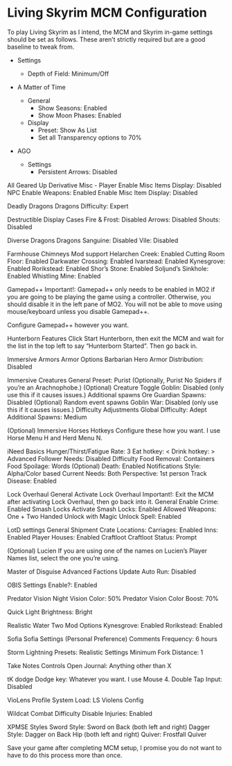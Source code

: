 # Living Skyrim MCM Configuration
To play Living Skyrim as I intend, the MCM and Skyrim in-game settings should be set as follows. These aren’t strictly required but are a good baseline to tweak from.

* Settings
    - Depth of Field: Minimum/Off

* A Matter of Time
  - General 
    - Show Seasons: Enabled
    - Show Moon Phases: Enabled
  - Display     
    - Preset: Show As List
    - Set all Transparency options to 70%

* AGO
  - Settings
    - Persistent Arrows: Disabled

All Geared Up Derivative
Misc - Player
Enable Misc Items Display: Disabled
NPC
Enable Weapons: Enabled
Enable Misc Item Display: Disabled

Deadly Dragons
Dragons
Difficulty: Expert

Destructible Display Cases
Fire & Frost: Disabled
Arrows: Disabled
Shouts: Disabled

Diverse Dragons
Dragons 
Sanguine: Disabled
Vile: Disabled

Farmhouse Chimneys
Mod support 
Helarchen Creek: Enabled
Cutting Room Floor: Enabled
Darkwater Crossing: Enabled
Ivarstead: Enabled
Kynesgrove: Enabled
Rorikstead: Enabled
Shor’s Stone: Enabled
Soljund’s Sinkhole: Enabled
Whistling Mine: Enabled

Gamepad++
Important!: Gamepad++ only needs to be enabled in MO2 if you are going to be playing the game using a controller. Otherwise, you should disable it in the left pane of MO2. You will not be able to move using mouse/keyboard unless you disable Gamepad++.

Configure Gamepad++ however you want.

Hunterborn
Features
Click Start Hunterborn, then exit the MCM and wait for the list in the top left to say “Hunterborn Started”. Then go back in.

Immersive Armors
Armor Options 
Barbarian Hero Armor Distribution: Disabled

Immersive Creatures
General Preset: Purist (Optionally, Purist No Spiders if you’re an Arachnophobe.)
(Optional) Creature Toggle
Goblin: Disabled (only use this if it causes issues.)
Additional spawns 
Ore Guardian Spawns: Disabled
(Optional) Random event spawns
Goblin War: Disabled (only use this if it causes issues.)
Difficulty Adjustments
Global Difficulty: Adept 
Additional Spawns: Medium 

(Optional) Immersive Horses
Hotkeys 
Configure these how you want. I use Horse Menu H and Herd Menu N.

iNeed 
Basics 
Hunger/Thirst/Fatigue Rate: 3
Eat hotkey: <
Drink hotkey: >
Advanced 
Follower Needs: Disabled
Difficulty
Food Removal: Containers
Food Spoilage: Words
(Optional) Death: Enabled
Notifications 
Style: Alpha/Color based
Current Needs: Both
Perspective: 1st person
Track Disease: Enabled

Lock Overhaul
General 
Activate Lock Overhaul
Important!: Exit the MCM after activating Lock Overhaul, then go back into it.
General 
Enable Crime: Enabled
Smash Locks 
Activate Smash Locks: Enabled
Allowed Weapons: One + Two Handed
Unlock with Magic 
Unlock Spell: Enabled

LotD settings
General
Shipment Crate Locations: 
Carriages: Enabled
Inns: Enabled
Player Houses: Enabled
Craftloot
Craftloot Status: Prompt

(Optional) Lucien
If you are using one of the names on Lucien’s Player Names list, select the one you’re using.

Master of Disguise
Advanced
Factions Update Auto Run: Disabled

OBIS
Settings
Enable?: Enabled

Predator Vision
Night Vision Color: 50%
Predator Vision Color Boost: 70%

Quick Light
Brightness: Bright 

Realistic Water Two
Mod Options 
Kynesgrove: Enabled
Rorikstead: Enabled

Sofia
Sofia Settings 
(Personal Preference) Comments Frequency: 6 hours

Storm Lightning
Presets: Realistic
Settings 
Minimum Fork Distance: 1

Take Notes
Controls 
Open Journal: Anything other than X

tK dodge
Dodge key: Whatever you want. I use Mouse 4.
Double Tap Input: Disabled

VioLens
Profile System
Load: LS Violens Config

Wildcat Combat 
Difficulty 
Disable Injuries: Enabled

XPMSE
Styles
Sword Style: Sword on Back (both left and right)
Dagger Style: Dagger on Back Hip (both left and right)
Quiver: Frostfall Quiver

Save your game after completing MCM setup, I promise you do not want to have to do this process more than once.
